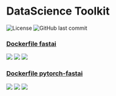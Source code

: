 # DataScience Toolkit  
![License](https://img.shields.io/badge/license-Do%20WTF!%20You%20Want-green.svg)
![GitHub last commit](https://img.shields.io/github/last-commit/makramjandar/DataScienceToolkit.svg)

### [Dockerfile fastai](https://raw.githubusercontent.com/makramjandar/DataScienceToolkit/master/dockerfiles/fastai/fastai/Dockerfile)
[![](https://images.microbadger.com/badges/image/makramjandar/fastai.svg)](https://microbadger.com/images/makramjandar/fastai)
[![](https://images.microbadger.com/badges/version/makramjandar/fastai.svg)](https://microbadger.com/images/makramjandar/fastai)
[![](https://images.microbadger.com/badges/commit/makramjandar/fastai.svg)](https://microbadger.com/images/makramjandar/fastai)


### [Dockerfile pytorch-fastai](https://raw.githubusercontent.com/makramjandar/DataScienceToolkit/master/dockerfiles/pytorch/fastai/Dockerfile)
[![](https://images.microbadger.com/badges/image/makramjandar/pytorch-fastai.svg)](https://microbadger.com/images/makramjandar/pytorch-fastai)
[![](https://images.microbadger.com/badges/version/makramjandar/pytorch-fastai.svg)](https://microbadger.com/images/makramjandar/pytorch-fastai)
[![](https://images.microbadger.com/badges/commit/makramjandar/pytorch-fastai.svg)](https://microbadger.com/images/makramjandar/pytorch-fastai") 
